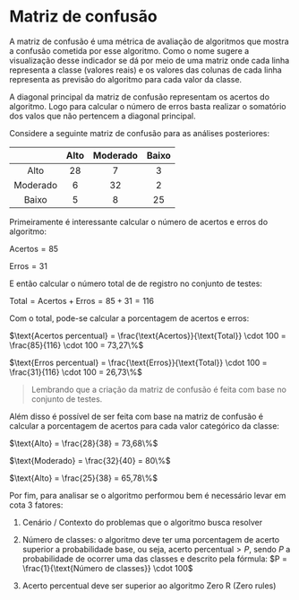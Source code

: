 # Matriz de confusão

A matriz de confusão é uma métrica de avaliação de algoritmos que mostra a confusão cometida por esse algoritmo. Como o nome sugere a visualização desse indicador se dá por meio de uma matriz onde cada linha representa a classe (valores reais) e os valores das colunas de cada linha representa as previsão do algoritmo para cada valor da classe.

A diagonal principal da matriz de confusão representam os acertos do algoritmo. Logo para calcular o número de erros basta realizar o somatório dos valos que não pertencem a diagonal principal.

Considere a seguinte matriz de confusão para as análises posteriores:

|          | Alto | Moderado | Baixo |
| :------: | :--: | :------: | :---: |
|   Alto   |  28  |    7     |   3   |
| Moderado |  6   |    32    |   2   |
|  Baixo   |  5   |    8     |  25   |

Primeiramente é interessante calcular o número de acertos e erros do algoritmo:

$\text{Acertos} = 85$

$\text{Erros} = 31$

E então calcular o número total de de registro no conjunto de testes:

$\text{Total} = \text{Acertos} + \text{Erros} = 85 + 31 = 116$

Com o total, pode-se calcular a porcentagem de acertos e erros:

$\text{Acertos percentual} = \frac{\text{Acertos}}{\text{Total}} \cdot 100 = \frac{85}{116} \cdot 100 = 73,27\%$

$\text{Erros percentual} = \frac{\text{Erros}}{\text{Total}} \cdot 100 = \frac{31}{116} \cdot 100 = 26,73\%$

> Lembrando que a criação da matriz de confusão é feita com base no conjunto de testes.

Além disso é possível de ser feita com base na matriz de confusão é calcular a porcentagem de acertos para cada valor categórico da classe:

$\text{Alto} = \frac{28}{38} = 73,68\%$

$\text{Moderado} = \frac{32}{40} = 80\%$

$\text{Alto} = \frac{25}{38} = 65,78\%$

Por fim, para analisar se o algoritmo performou bem é necessário levar em cota 3 fatores:

1. Cenário / Contexto do problemas que o algoritmo busca resolver

2. Número de classes: o algoritmo deve ter uma porcentagem de acerto superior a probabilidade base, ou seja, $\text{acerto percentual} > P$, sendo $P$ a probabilidade de ocorrer uma das classes e descrito pela fórmula: $P = \frac{1}{\text{Número de classes}} \cdot 100$

3. Acerto percentual deve ser superior ao algoritmo Zero R (Zero rules)